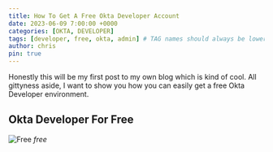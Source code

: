 ```yaml
---
title: How To Get A Free Okta Developer Account
date: 2023-06-09 7:00:00 +0000
categories: [OKTA, DEVELOPER]
tags: [developer, free, okta, admin] # TAG names should always be lowercase
author: chris
pin: true
---
```


Honestly this will be my first post to my own blog which is kind of cool. All gittyness aside, I want to show you how you can easily get a free Okta Developer environment.

## Okta Developer For Free

![Free](https://i.imgflip.com/7ouxak.jpg)
_free_
